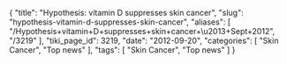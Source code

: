 {
    "title": "Hypothesis: vitamin D suppresses skin cancer",
    "slug": "hypothesis-vitamin-d-suppresses-skin-cancer",
    "aliases": [
        "/Hypothesis+vitamin+D+suppresses+skin+cancer+\u2013+Sept+2012",
        "/3219"
    ],
    "tiki_page_id": 3219,
    "date": "2012-09-20",
    "categories": [
        "Skin Cancer",
        "Top news"
    ],
    "tags": [
        "Skin Cancer",
        "Top news"
    ]
}